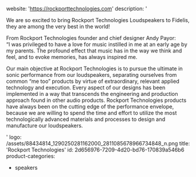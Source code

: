 website: 'https://rockporttechnologies.com'
description: '<p>We are so excited to bring Rockport Technologies Loudspeakers to Fidelis, they are among the very best in the world!</p><p>From Rockport Technologies founder and chief designer Andy Payor:<br>“I was privileged to have a love for music instilled in me at an early age by my parents. The profound effect that music has in the way we think and feel, and to evoke memories, has always inspired me.</p><p>Our main objective at Rockport Technologies is to pursue the ultimate in sonic performance from our loudspeakers, separating ourselves from common “me too” products by virtue of extraordinary, relevant applied technology and execution. Every aspect of our designs has been implemented in a way that transcends the engineering and production approach found in other audio products. Rockport Technologies products have always been on the cutting edge of the performance envelope, because we are willing to spend the time and effort to utilize the most technologically advanced materials and processes to design and manufacture our loudspeakers.</p>'
logo: /assets/88434814_1290250281162000_2811085678966734848_n.png
title: 'Rockport Technologies'
id: 2d656976-7209-4d20-bd76-170839a546b6
product-categories:
  - speakers
